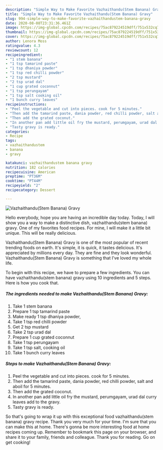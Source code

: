 ```yaml
---
description: "Simple Way to Make Favorite Vazhaithandu(Stem Banana) Gravy"
title: "Simple Way to Make Favorite Vazhaithandu(Stem Banana) Gravy"
slug: 994-simple-way-to-make-favorite-vazhaithandustem-banana-gravy
date: 2020-08-08T23:31:36.461Z
image: https://img-global.cpcdn.com/recipes/75ac879224519dff/751x532cq70/vazhaithandustem-banana-gravy-recipe-main-photo.jpg
thumbnail: https://img-global.cpcdn.com/recipes/75ac879224519dff/751x532cq70/vazhaithandustem-banana-gravy-recipe-main-photo.jpg
cover: https://img-global.cpcdn.com/recipes/75ac879224519dff/751x532cq70/vazhaithandustem-banana-gravy-recipe-main-photo.jpg
author: Lenora Moss
ratingvalue: 4.3
reviewcount: 12
recipeingredient:
- "1 stem banana"
- "1 tsp tamarind paste"
- "1 tsp dhaniya powder"
- "1 tsp red chilli powder"
- "2 tsp mustard"
- "2 tsp urad dal"
- "1 cup grated coconnut"
- "1 tsp perungayam"
- "1 tsp salt cooking oil"
- "1 bunch curry leaves"
recipeinstructions:
- "Peel the vegetable and cut into pieces. cook for 5 minutes."
- "Then add the tamarind paste, dania powder, red chilli powder, salt and aboil for 5 minutes."
- "Then add the grated coconut."
- "In another pan add little oil fry the mustard, perumgayam, urad dal curry leaves add to the gravy."
- "Tasty gravy is ready."
categories:
- Recipe
tags:
- vazhaithandustem
- banana
- gravy

katakunci: vazhaithandustem banana gravy 
nutrition: 182 calories
recipecuisine: American
preptime: "PT36M"
cooktime: "PT44M"
recipeyield: "2"
recipecategory: Dessert

---
```



![Vazhaithandu(Stem Banana) Gravy](https://img-global.cpcdn.com/recipes/75ac879224519dff/751x532cq70/vazhaithandustem-banana-gravy-recipe-main-photo.jpg)

Hello everybody, hope you are having an incredible day today. Today, I will show you a way to make a distinctive dish, vazhaithandu(stem banana) gravy. One of my favorites food recipes. For mine, I will make it a little bit unique. This will be really delicious.

Vazhaithandu(Stem Banana) Gravy is one of the most popular of recent trending foods on earth. It's simple, it is quick, it tastes delicious. It's appreciated by millions every day. They are fine and they look wonderful. Vazhaithandu(Stem Banana) Gravy is something that I've loved my whole life.




To begin with this recipe, we have to prepare a few ingredients. You can have vazhaithandu(stem banana) gravy using 10 ingredients and 5 steps. Here is how you cook that.

<!--inarticleads1-->

##### The ingredients needed to make Vazhaithandu(Stem Banana) Gravy:

1. Take 1 stem banana
1. Prepare 1 tsp tamarind paste
1. Make ready 1 tsp dhaniya powder,
1. Take 1 tsp red chilli powder
1. Get 2 tsp mustard
1. Take 2 tsp urad dal
1. Prepare 1 cup grated coconnut
1. Take 1 tsp perungayam
1. Take 1 tsp salt, cooking oil
1. Take 1 bunch curry leaves




<!--inarticleads2-->

##### Steps to make Vazhaithandu(Stem Banana) Gravy:

1. Peel the vegetable and cut into pieces. cook for 5 minutes.
1. Then add the tamarind paste, dania powder, red chilli powder, salt and aboil for 5 minutes.
1. Then add the grated coconut.
1. In another pan add little oil fry the mustard, perumgayam, urad dal curry leaves add to the gravy.
1. Tasty gravy is ready.




So that's going to wrap it up with this exceptional food vazhaithandu(stem banana) gravy recipe. Thank you very much for your time. I'm sure that you can make this at home. There's gonna be more interesting food at home recipes coming up. Remember to bookmark this page on your browser, and share it to your family, friends and colleague. Thank you for reading. Go on get cooking!
